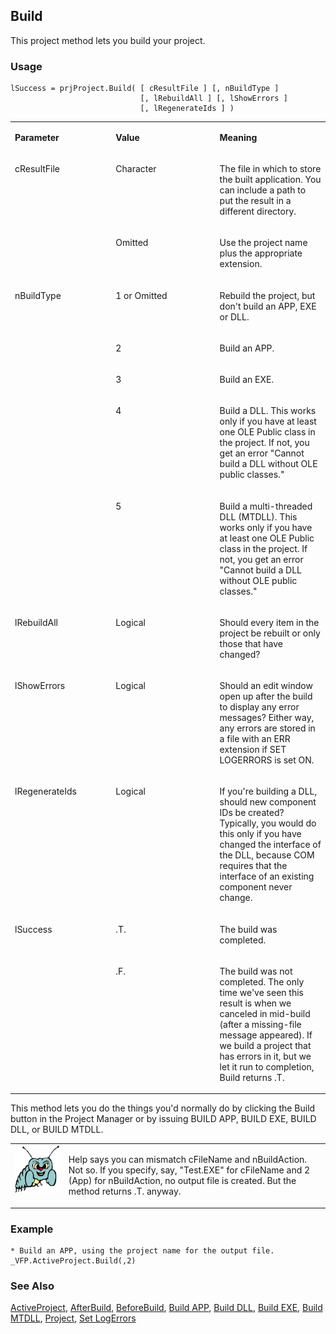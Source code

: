 ## Build

This project method lets you build your project.

### Usage

```foxpro
lSuccess = prjProject.Build( [ cResultFile ] [, nBuildType ]
                             [, lRebuildAll ] [, lShowErrors ]
                             [, lRegenerateIds ] )
```
<table>
<tr>
  <td width="32%" valign="top">
  <p><b>Parameter</b></p>
  </td>
  <td width=23% valign=top>
  <p><b>Value</b></p>
  </td>
  <td width=45% valign=top>
  <p><b>Meaning</b></p>
  </td>
 </tr>
<tr>
  <td width=32% rowspan=2 valign=top>
  <p>cResultFile</p>
  </td>
  <td width=23% valign=top>
  <p>Character</p>
  </td>
  <td width=45% valign=top>
  <p>The file in which to store the built application. You can include a path to put the result in a different directory.</p>
  </td>
 </tr>
<tr>
  <td width=33% valign=top>
  <p>Omitted</p>
  </td>
  <td width=67% valign=top>
  <p>Use the project name plus the appropriate extension.</p>
  </td>
 </tr>
<tr>
  <td width=32% rowspan=5 valign=top>
  <p>nBuildType</p>
  </td>
  <td width=23% valign=top>
  <p>1 or Omitted</p>
  </td>
  <td width=45% valign=top>
  <p>Rebuild the project, but don't build an APP, EXE or DLL.</p>
  </td>
 </tr>
<tr>
  <td width=33% valign=top>
  <p>2</p>
  </td>
  <td width=67% valign=top>
  <p>Build an APP.</p>
  </td>
 </tr>
<tr>
  <td width=33% valign=top>
  <p>3</p>
  </td>
  <td width=67% valign=top>
  <p>Build an EXE.</p>
  </td>
 </tr>
<tr>
  <td width=33% valign=top>
  <p>4</p>
  </td>
  <td width=67% valign=top>
  <p>Build a DLL. This works only if you have at least one OLE Public class in the project. If not, you get an error &quot;Cannot build a DLL without OLE public classes.&quot;</p>
  </td>
 </tr>
<tr>
  <td width=33% valign=top>
  <p>5</p>
  </td>
  <td width=67% valign=top>
  <p>Build a multi-threaded DLL (MTDLL). This works only if you have at least one OLE Public class in the project. If not, you get an error &quot;Cannot build a DLL without OLE public classes.&quot;</p>
  </td>
 </tr>
<tr>
  <td width="32%" valign="top">
  <p>lRebuildAll</p>
  </td>
  <td width=23% valign=top>
  <p>Logical</p>
  </td>
  <td width=45% valign=top>
  <p>Should every item in the project be rebuilt or only those that have changed?</p>
  </td>
 </tr>
<tr>
  <td width="32%" valign="top">
  <p>lShowErrors</p>
  </td>
  <td width=23% valign=top>
  <p>Logical</p>
  </td>
  <td width=45% valign=top>
  <p>Should an edit window open up after the build to display any error messages? Either way, any errors are stored in a file with an ERR extension if SET LOGERRORS is set ON.</p>
  </td>
 </tr>
<tr>
  <td width="32%" valign="top">
  <p>lRegenerateIds</p>
  </td>
  <td width=23% valign=top>
  <p>Logical</p>
  </td>
  <td width=45% valign=top>
  <p>If you're building a DLL, should new component IDs be created? Typically, you would do this only if you have changed the interface of the DLL, because COM requires that the interface of an existing component never change. </p>
  </td>
 </tr>
<tr>
  <td width=32% rowspan=2 valign=top>
  <p>lSuccess</p>
  </td>
  <td width=23% valign=top>
  <p>.T.</p>
  </td>
  <td width=45% valign=top>
  <p>The build was completed.</p>
  </td>
 </tr>
<tr>
  <td width=33% valign=top>
  <p>.F.</p>
  </td>
  <td width=67% valign=top>
  <p>The build was not completed. The only time we've seen this result is when we canceled in mid-build (after a missing-file message appeared). If we build a project that has errors in it, but we let it run to completion, Build returns .T.</p>
  </td>
 </tr>
</table>

This method lets you do the things you'd normally do by clicking the Build button in the Project Manager or by issuing BUILD APP, BUILD EXE, BUILD DLL, or BUILD MTDLL.

<table>
<tr>
  <td width="17%" valign="top">
<img width="95" height="77" src="bug.gif">
  </td>
  <td width=83%>
  <p>Help says you can mismatch cFileName and nBuildAction. Not so. If you specify, say, &quot;Test.EXE&quot; for cFileName and 2 (App) for nBuildAction, no output file is created. But the method returns .T. anyway.</p>
  </td>
 </tr>
</table>

### Example

```foxpro
* Build an APP, using the project name for the output file.
_VFP.ActiveProject.Build(,2)
```
### See Also

[ActiveProject](s4g727.md), [AfterBuild](s4g765.md), [BeforeBuild](s4g765.md), [Build APP](s4g223.md), [Build DLL](s4g223.md), [Build EXE](s4g223.md), [Build MTDLL](s4g223.md), [Project](s4g730.md), [Set LogErrors](s4g226.md)